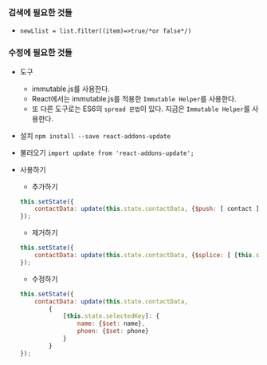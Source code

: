 ### 검색에 필요한 것들
- ```newLlist = list.filter((item)=>true/*or false*/)```

### 수정에 필요한 것들
- 도구
	- immutable.js를 사용한다.
	- React에서는 immutable.js를 적용한 ```Immutable Helper```를 사용한다.
	- 또 다른 도구로는 ES6의 ```spread 문법```이 있다. 지금은 ```Immutable Helper```를 사용한다.

- 설치
```npm install --save react-addons-update```

- 불러오기
```import update from 'react-addons-update';```

- 사용하기
	- 추가하기
	```javascript
	this.setState({
		contactData: update(this.state.contactData, {$push: [ contact ]/*배열 형태로*/});
	});
  ```
	- 제거하기
	```javascript
	this.setState({
		contactData: update(this.state.contactData, {$splice: [ [this.state.selectedKey, 1] ]/*배열 형태로*/})
	});	
	```
	- 수정하기
	```javascript
	this.setState({
		contactData: update(this.state.contactData, 
			{
				[this.state.selectedKey]: {
					name: {$set: name},
					phoen: {$set: phone}
				}
			}
	});	
	```
  
  
